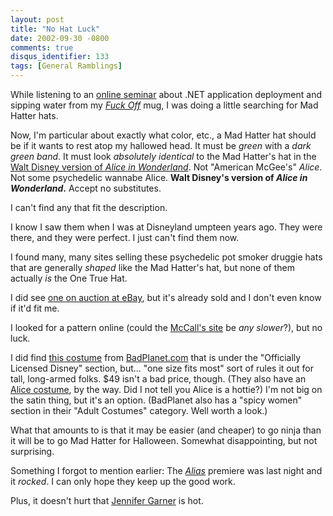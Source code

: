 ```yaml
---
layout: post
title: "No Hat Luck"
date: 2002-09-30 -0800
comments: true
disqus_identifier: 133
tags: [General Ramblings]
---
```

While listening to an [online seminar](http://www.interwise.com) about
.NET application deployment and sipping water from my [*Fuck
Off*](https://store.theonion.com/cgi-bin/store/EDCstore.pl?user_action=detail&catalogno=ONION:ON6000MUG1)
mug, I was doing a little searching for Mad Hatter hats.
 
 Now, I'm particular about exactly what color, etc., a Mad Hatter hat
should be if it wants to rest atop my hallowed head. It must be *green*
with a *dark green band*. It must look *absolutely identical* to the Mad
Hatter's hat in the [Walt Disney version of *Alice in
Wonderland*](http://www.amazon.com/exec/obidos/ASIN/B00004R99L/mhsvortex).
Not "American McGee's" *Alice*. Not some psychedelic wannabe Alice.
**Walt Disney's version of *Alice in Wonderland*.** Accept no
substitutes.
 
 I can't find any that fit the description.
 
 I know I saw them when I was at Disneyland umpteen years ago. They were
there, and they were perfect. I just can't find them now.
 
 I found many, many sites selling these psychedelic pot smoker druggie
hats that are generally *shaped* like the Mad Hatter's hat, but none of
them actually *is* the One True Hat.
 
 I did see [one on auction at
eBay](http://cgi.ebay.com/ws/eBayISAPI.dll?ViewItem&item=718847872), but
it's already sold and I don't even know if it'd fit me.
 
 I looked for a pattern online (could the [McCall's
site](http://www.mccall.com/) be *any slower*?), but no luck.
 
 I did find [this
costume](http://www.badplanet.com/asp/items.asp?I=5375&R=) from
[BadPlanet.com](http://www.badplanet.com) that is under the "Officially
Licensed Disney" section, but... "one size fits most" sort of rules it
out for tall, long-armed folks. \$49 isn't a bad price, though. (They
also have an [Alice
costume](http://www.badplanet.com/asp/items.asp?I=5373&R=), by the way.
Did I not tell you Alice is a hottie?) I'm not big on the satin thing,
but it's an option. (BadPlanet also has a "spicy women" section in their
"Adult Costumes" category. Well worth a look.)
 
 What that amounts to is that it may be easier (and cheaper) to go ninja
than it will be to go Mad Hatter for Halloween. Somewhat disappointing,
but not surprising.
 
 Something I forgot to mention earlier: The
[*Alias*](http://abc.abcnews.go.com/primetime/alias/index.html) premiere
was last night and it *rocked*. I can only hope they keep up the good
work.
 
 Plus, it doesn't hurt that [Jennifer
Garner](http://abc.abcnews.go.com/primetime/alias/profiles/actor_garner.html)
is hot.

